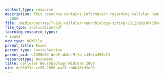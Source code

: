 ```yaml
---
content_type: resource
description: This resource contains information regarding cellular neurobiology midterm
  2009
file: /media/courses/7-29j-cellular-neurobiology-spring-2012/de93073dce5526564af3cb8b16fd2e90_MIT7_29JS12_Midterm09.pdf
file_type: application/pdf
learning_resource_types:
- Exams
ocw_type: OCWFile
parent_title: Exams
parent_type: CourseSection
parent_uid: d2390e83-ded9-ab0a-9f7a-c44e6a492e73
resourcetype: Document
title: Cellular Neurobiology Midterm 2009
uid: de93073d-ce55-2656-4af3-cb8b16fd2e90
---
```

